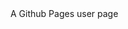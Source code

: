 <html>
<head>
<meta charset="UTF-8">
<title>bphermansson</title>
</head>
<body>
A Github Pages user page
</body>
</html>
